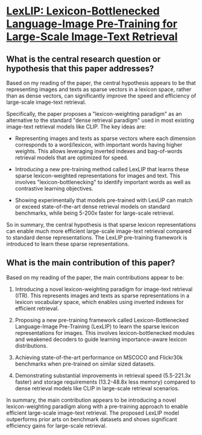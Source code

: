 # [LexLIP: Lexicon-Bottlenecked Language-Image Pre-Training for Large-Scale   Image-Text Retrieval](https://arxiv.org/abs/2302.02908)

## What is the central research question or hypothesis that this paper addresses?

 Based on my reading of the paper, the central hypothesis appears to be that representing images and texts as sparse vectors in a lexicon space, rather than as dense vectors, can significantly improve the speed and efficiency of large-scale image-text retrieval. 

Specifically, the paper proposes a "lexicon-weighting paradigm" as an alternative to the standard "dense retrieval paradigm" used in most existing image-text retrieval models like CLIP. The key ideas are:

- Representing images and texts as sparse vectors where each dimension corresponds to a word/lexicon, with important words having higher weights. This allows leveraging inverted indexes and bag-of-words retrieval models that are optimized for speed.

- Introducing a new pre-training method called LexLIP that learns these sparse lexicon-weighted representations for images and text. This involves "lexicon-bottlenecking" to identify important words as well as contrastive learning objectives.

- Showing experimentally that models pre-trained with LexLIP can match or exceed state-of-the-art dense retrieval models on standard benchmarks, while being 5-200x faster for large-scale retrieval.

So in summary, the central hypothesis is that sparse lexicon representations can enable much more efficient large-scale image-text retrieval compared to standard dense representations. The LexLIP pre-training framework is introduced to learn these sparse representations.


## What is the main contribution of this paper?

 Based on my reading of the paper, the main contributions appear to be:

1. Introducing a novel lexicon-weighting paradigm for image-text retrieval (ITR). This represents images and texts as sparse representations in a lexicon vocabulary space, which enables using inverted indexes for efficient retrieval. 

2. Proposing a new pre-training framework called Lexicon-Bottlenecked Language-Image Pre-Training (LexLIP) to learn the sparse lexicon representations for images. This involves lexicon-bottlenecked modules and weakened decoders to guide learning importance-aware lexicon distributions.

3. Achieving state-of-the-art performance on MSCOCO and Flickr30k benchmarks when pre-trained on similar sized datasets. 

4. Demonstrating substantial improvements in retrieval speed (5.5-221.3x faster) and storage requirements (13.2-48.8x less memory) compared to dense retrieval models like CLIP in large-scale retrieval scenarios.

In summary, the main contribution appears to be introducing a novel lexicon-weighting paradigm along with a pre-training approach to enable efficient large-scale image-text retrieval. The proposed LexLIP model outperforms prior arts on benchmark datasets and shows significant efficiency gains for large-scale retrieval.
